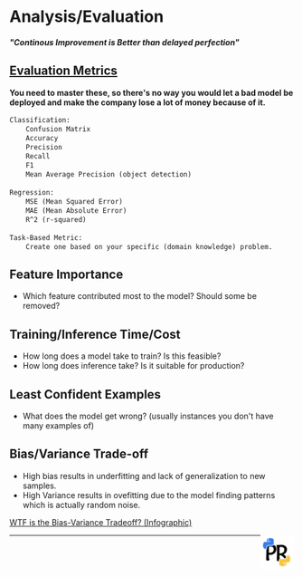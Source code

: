 # Analysis/Evaluation
#### _"Continous Improvement is Better than delayed perfection"_

## [Evaluation Metrics](https://github.com/pauloreis-ds/Machine-Learning-ROADMAP/blob/master/7%20-%20Analysis~Evaluation/Metrics.md)
**You need to master these, so there's no way you would let a bad model be deployed and make the company lose a lot of money because of it.**

    Classification:
        Confusion Matrix
        Accuracy
        Precision
        Recall
        F1
        Mean Average Precision (object detection)
    
    Regression:
        MSE (Mean Squared Error)
        MAE (Mean Absolute Error)
        R^2 (r-squared)
        
    Task-Based Metric:
        Create one based on your specific (domain knowledge) problem.

## Feature Importance
- Which feature contributed most to the model? Should some be removed?

## Training/Inference Time/Cost
- How long does a model take to train? Is this feasible?
- How long does inference take? Is it suitable for production?

## Least Confident Examples
- What does the model get wrong? (usually instances you don't have many examples of)

## Bias/Variance Trade-off
- High bias results in underfitting and lack of generalization to new samples.
- High Variance results in ovefitting due to the model finding patterns which is actually random noise.

[WTF is the Bias-Variance Tradeoff? (Infographic)](https://elitedatascience.com/bias-variance-tradeoff)




[<img align="right" width="60" height="60" src="https://github.com/pauloreis-ds/Paulo-Reis-Data-Science/blob/master/Paulo%20Reis/Pauloreis01.png">](https://github.com/pauloreis-ds)

---
